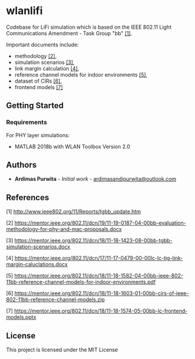 # wlanlifi
Codebase for LiFi simulation which is based on the IEEE 802.11 Light Communications Amendment - Task Group "bb" [[1]](http://www.ieee802.org/11/Reports/tgbb_update.htm).

Important documents include:
- methodology [[2]](https://mentor.ieee.org/802.11/dcn/19/11-19-0187-04-00bb-evaluation-methodology-for-phy-and-mac-proposals.docx),
- simulation scenarios [[3]](https://mentor.ieee.org/802.11/dcn/18/11-18-1423-08-00bb-tgbb-simulation-scenarios.docx),
- link margin calculation [[4]](https://mentor.ieee.org/802.11/dcn/17/11-17-0479-00-00lc-lc-tig-link-margin-caluclations.docx),
- reference channel models for indoor environments [[5]](https://mentor.ieee.org/802.11/dcn/18/11-18-1582-04-00bb-ieee-802-11bb-reference-channel-models-for-indoor-environments.pdf),
- dataset of CIRs [[6]](https://mentor.ieee.org/802.11/dcn/18/11-18-1603-01-00bb-cirs-of-ieee-802-11bb-reference-channel-models.zip),
- frontend models [[7]](https://mentor.ieee.org/802.11/dcn/18/11-18-1574-05-00bb-lc-frontend-models.pptx)

## Getting Started

### Requirements

For PHY layer simulations:
- MATLAB 2018b with WLAN Toolbox Version 2.0

## Authors

* **Ardimas Purwita** - *Initial work* - ardimasandipurwita@outlook.com

## References

[1] http://www.ieee802.org/11/Reports/tgbb_update.htm

[2] https://mentor.ieee.org/802.11/dcn/19/11-19-0187-04-00bb-evaluation-methodology-for-phy-and-mac-proposals.docx

[3] https://mentor.ieee.org/802.11/dcn/18/11-18-1423-08-00bb-tgbb-simulation-scenarios.docx

[4] https://mentor.ieee.org/802.11/dcn/17/11-17-0479-00-00lc-lc-tig-link-margin-caluclations.docx

[5] https://mentor.ieee.org/802.11/dcn/18/11-18-1582-04-00bb-ieee-802-11bb-reference-channel-models-for-indoor-environments.pdf

[6] https://mentor.ieee.org/802.11/dcn/18/11-18-1603-01-00bb-cirs-of-ieee-802-11bb-reference-channel-models.zip

[7] https://mentor.ieee.org/802.11/dcn/18/11-18-1574-05-00bb-lc-frontend-models.pptx

## License

This project is licensed under the MIT License
